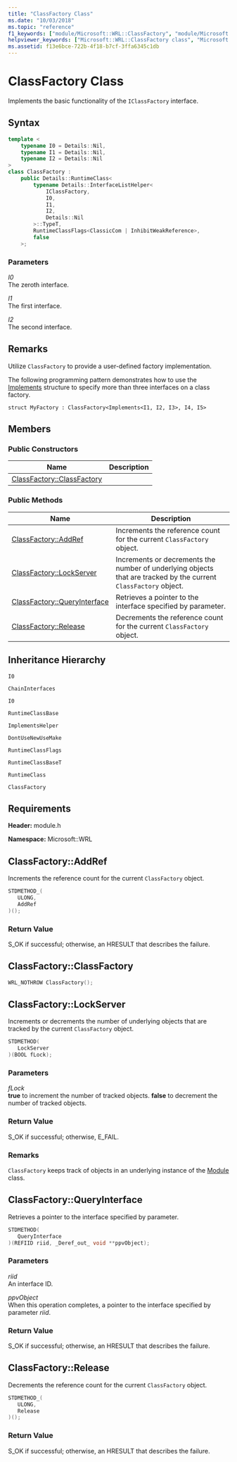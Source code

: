 ```yaml
---
title: "ClassFactory Class"
ms.date: "10/03/2018"
ms.topic: "reference"
f1_keywords: ["module/Microsoft::WRL::ClassFactory", "module/Microsoft::WRL::ClassFactory::AddRef", "module/Microsoft::WRL::ClassFactory::ClassFactory", "module/Microsoft::WRL::ClassFactory::LockServer", "module/Microsoft::WRL::ClassFactory::QueryInterface", "module/Microsoft::WRL::ClassFactory::Release"]
helpviewer_keywords: ["Microsoft::WRL::ClassFactory class", "Microsoft::WRL::ClassFactory::AddRef method", "Microsoft::WRL::ClassFactory::ClassFactory, constructor", "Microsoft::WRL::ClassFactory::LockServer method", "Microsoft::WRL::ClassFactory::QueryInterface method", "Microsoft::WRL::ClassFactory::Release method"]
ms.assetid: f13e6bce-722b-4f18-b7cf-3ffa6345c1db
---
```

# ClassFactory Class

Implements the basic functionality of the `IClassFactory` interface.

## Syntax

```cpp
template <
    typename I0 = Details::Nil,
    typename I1 = Details::Nil,
    typename I2 = Details::Nil
>
class ClassFactory :
    public Details::RuntimeClass<
        typename Details::InterfaceListHelper<
            IClassFactory,
            I0,
            I1,
            I2,
            Details::Nil
        >::TypeT,
        RuntimeClassFlags<ClassicCom | InhibitWeakReference>,
        false
    >;
```

### Parameters

*I0*<br/>
The zeroth interface.

*I1*<br/>
The first interface.

*I2*<br/>
The second interface.

## Remarks

Utilize `ClassFactory` to provide a user-defined factory implementation.

The following programming pattern demonstrates how to use the [Implements](implements-structure.md) structure to specify more than three interfaces on a class factory.

`struct MyFactory : ClassFactory<Implements<I1, I2, I3>, I4, I5>`

## Members

### Public Constructors

Name                                        | Description
------------------------------------------- | -----------
[ClassFactory::ClassFactory](#classfactory) |

### Public Methods

Name                                            | Description
----------------------------------------------- | ----------------------------------------------------------------------------------------------------------------
[ClassFactory::AddRef](#addref)                 | Increments the reference count for the current `ClassFactory` object.
[ClassFactory::LockServer](#lockserver)         | Increments or decrements the number of underlying objects that are tracked by the current `ClassFactory` object.
[ClassFactory::QueryInterface](#queryinterface) | Retrieves a pointer to the interface specified by parameter.
[ClassFactory::Release](#release)               | Decrements the reference count for the current `ClassFactory` object.

## Inheritance Hierarchy

`I0`

`ChainInterfaces`

`I0`

`RuntimeClassBase`

`ImplementsHelper`

`DontUseNewUseMake`

`RuntimeClassFlags`

`RuntimeClassBaseT`

`RuntimeClass`

`ClassFactory`

## Requirements

**Header:** module.h

**Namespace:** Microsoft::WRL

## <a name="addref"></a>ClassFactory::AddRef

Increments the reference count for the current `ClassFactory` object.

```cpp
STDMETHOD_(
   ULONG,
   AddRef
)();
```

### Return Value

S_OK if successful; otherwise, an HRESULT that describes the failure.

## <a name="classfactory"></a>ClassFactory::ClassFactory

```cpp
WRL_NOTHROW ClassFactory();
```

## <a name="lockserver"></a>ClassFactory::LockServer

Increments or decrements the number of underlying objects that are tracked by the current `ClassFactory` object.

```cpp
STDMETHOD(
   LockServer
)(BOOL fLock);
```

### Parameters

*fLock*<br/>
**true** to increment the number of tracked objects. **false** to decrement the number of tracked objects.

### Return Value

S_OK if successful; otherwise, E_FAIL.

### Remarks

`ClassFactory` keeps track of objects in an underlying instance of the [Module](module-class.md) class.

## <a name="queryinterface"></a>ClassFactory::QueryInterface

Retrieves a pointer to the interface specified by parameter.

```cpp
STDMETHOD(
   QueryInterface
)(REFIID riid, _Deref_out_ void **ppvObject);
```

### Parameters

*riid*<br/>
An interface ID.

*ppvObject*<br/>
When this operation completes, a pointer to the interface specified by parameter *riid*.

### Return Value

S_OK if successful; otherwise, an HRESULT that describes the failure.

## <a name="release"></a>ClassFactory::Release

Decrements the reference count for the current `ClassFactory` object.

```cpp
STDMETHOD_(
   ULONG,
   Release
)();
```

### Return Value

S_OK if successful; otherwise, an HRESULT that describes the failure.
